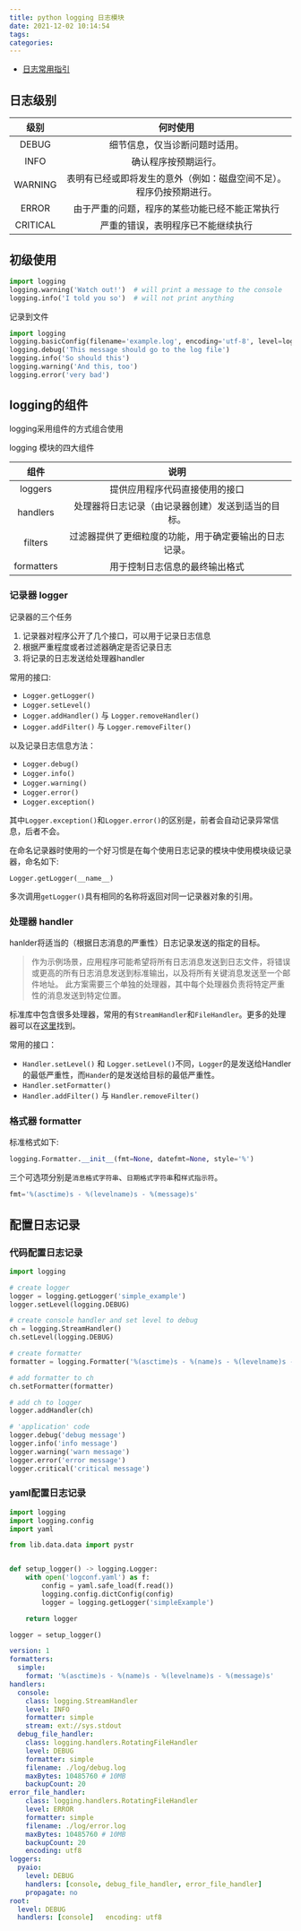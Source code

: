 ```yaml
---
title: python logging 日志模块
date: 2021-12-02 10:14:54
tags:
categories:
---
```


- [日志常用指引](https://docs.python.org/zh-cn/3/howto/logging.html#logging-basic-tutorial)


## 日志级别


|   级别   |                               何时使用                               |
| :------: | :------------------------------------------------------------------: |
|  DEBUG   |                    细节信息，仅当诊断问题时适用。                    |
|   INFO   |                         确认程序按预期运行。                         |
| WARNING  | 表明有已经或即将发生的意外（例如：磁盘空间不足）。程序仍按预期进行。 |
|  ERROR   |            由于严重的问题，程序的某些功能已经不能正常执行            |
| CRITICAL |                  严重的错误，表明程序已不能继续执行                  |

## 初级使用

```py
import logging
logging.warning('Watch out!')  # will print a message to the console
logging.info('I told you so')  # will not print anything
```

记录到文件

```py
import logging
logging.basicConfig(filename='example.log', encoding='utf-8', level=logging.DEBUG)
logging.debug('This message should go to the log file')
logging.info('So should this')
logging.warning('And this, too')
logging.error('very bad')
```

## logging的组件

logging采用组件的方式组合使用

logging 模块的四大组件

|    组件    |                          说明                          |
| :--------: | :----------------------------------------------------: |
|  loggers   |             提供应用程序代码直接使用的接口             |
|  handlers  |   处理器将日志记录（由记录器创建）发送到适当的目标。   |
|  filters   | 过滤器提供了更细粒度的功能，用于确定要输出的日志记录。 |
| formatters |             用于控制日志信息的最终输出格式             |


### 记录器 logger

记录器的三个任务
1. 记录器对程序公开了几个接口，可以用于记录日志信息
2. 根据严重程度或者过滤器确定是否记录日志
3. 将记录的日志发送给处理器handler

常用的接口:
- `Logger.getLogger()`
- `Logger.setLevel()`
- `Logger.addHandler()` 与 `Logger.removeHandler()`
- `Logger.addFilter()` 与 `Logger.removeFilter()`

以及记录日志信息方法：
- `Logger.debug()`
- `Logger.info()`
- `Logger.warning()`
- `Logger.error()`
- `Logger.exception()`

其中`Logger.exception()`和`Logger.error()`的区别是，前者会自动记录异常信息，后者不会。

在命名记录器时使用的一个好习惯是在每个使用日志记录的模块中使用模块级记录器，命名如下:

`Logger.getLogger(__name__)`

多次调用`getLogger()`具有相同的名称将返回对同一记录器对象的引用。

### 处理器 handler

hanlder将适当的（根据日志消息的严重性）日志记录发送的指定的目标。

> 作为示例场景，应用程序可能希望将所有日志消息发送到日志文件，将错误或更高的所有日志消息发送到标准输出，以及将所有关键消息发送至一个邮件地址。 此方案需要三个单独的处理器，其中每个处理器负责将特定严重性的消息发送到特定位置。

标准库中包含很多处理器，常用的有`StreamHandler`和`FileHandler`。更多的处理器可以在[这里](https://docs.python.org/zh-cn/3/howto/logging.html#useful-handlers)找到。

常用的接口：

- `Handler.setLevel()` 和 `Logger.setLevel()`不同，`Logger`的是发送给Handler的最低严重性，而`Hander`的是发送给目标的最低严重性。
- `Handler.setFormatter()`
- `Handler.addFilter()` 与 `Handler.removeFilter()`

### 格式器 formatter

标准格式如下:

```py
logging.Formatter.__init__(fmt=None, datefmt=None, style='%')
```

三个可选项分别是`消息格式字符串`、`日期格式字符串`和`样式指示符`。

```py
fmt='%(asctime)s - %(levelname)s - %(message)s'
```


## 配置日志记录

### 代码配置日志记录

```py
import logging

# create logger
logger = logging.getLogger('simple_example')
logger.setLevel(logging.DEBUG)

# create console handler and set level to debug
ch = logging.StreamHandler()
ch.setLevel(logging.DEBUG)

# create formatter
formatter = logging.Formatter('%(asctime)s - %(name)s - %(levelname)s - %(message)s')

# add formatter to ch
ch.setFormatter(formatter)

# add ch to logger
logger.addHandler(ch)

# 'application' code
logger.debug('debug message')
logger.info('info message')
logger.warning('warn message')
logger.error('error message')
logger.critical('critical message')
```

### yaml配置日志记录

```py log.py
import logging
import logging.config
import yaml

from lib.data.data import pystr


def setup_logger() -> logging.Logger:
    with open('logconf.yaml') as f:
        config = yaml.safe_load(f.read())
        logging.config.dictConfig(config)
        logger = logging.getLogger('simpleExample')

    return logger

logger = setup_logger()
```

```yaml logging.yaml
version: 1
formatters:
  simple:
    format: '%(asctime)s - %(name)s - %(levelname)s - %(message)s'
handlers:
  console:
    class: logging.StreamHandler
    level: INFO
    formatter: simple
    stream: ext://sys.stdout
  debug_file_handler:
    class: logging.handlers.RotatingFileHandler
    level: DEBUG
    formatter: simple
    filename: ./log/debug.log
    maxBytes: 10485760 # 10MB
    backupCount: 20
error_file_handler:
    class: logging.handlers.RotatingFileHandler
    level: ERROR
    formatter: simple
    filename: ./log/error.log
    maxBytes: 10485760 # 10MB
    backupCount: 20
    encoding: utf8
loggers:
  pyaio:
    level: DEBUG
    handlers: [console, debug_file_handler, error_file_handler]
    propagate: no
root:
  level: DEBUG
  handlers: [console]   encoding: utf8
```

